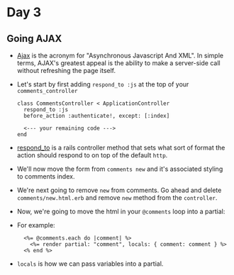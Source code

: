 # Day 3

## Going AJAX

- [Ajax](https://developer.mozilla.org/en-US/docs/AJAX/Getting_Started) is the acronym for "Asynchronous Javascript And XML". In simple terms,
AJAX's greatest appeal is the ability to make a server-side call without refreshing the page itself.

- Let's start by first adding `respond_to :js` at the top of your `comments_controller`

  ```
  class CommentsController < ApplicationController
    respond_to :js
    before_action :authenticate!, except: [:index]

    <--- your remaining code --->
  end
  ```

- [respond_to](http://apidock.com/rails/ActionController/MimeResponds/InstanceMethods/respond_to) is a rails controller
method that sets what sort of format the action should respond to on top of the default `http`.

- We'll now move the form from `comments new` and it's associated styling to comments index.

- We're next going to remove `new` from comments. Go ahead and delete `comments/new.html.erb` and remove `new` method
from the `controller`.

- Now, we're going to move the html in your `@comments` loop into a partial:

- For example:

  ```
    <%= @comments.each do |comment| %>
      <%= render partial: "comment", locals: { comment: comment } %>
    <% end %>
  ```

- `locals` is how we can pass variables into a partial.
